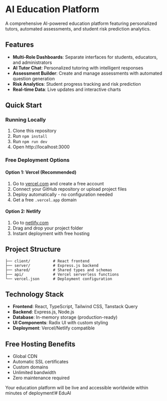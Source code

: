 # AI Education Platform

A comprehensive AI-powered education platform featuring personalized tutors, automated assessments, and student risk prediction analytics.

## Features

- **Multi-Role Dashboards**: Separate interfaces for students, educators, and administrators
- **AI Tutor Chat**: Personalized tutoring with intelligent responses
- **Assessment Builder**: Create and manage assessments with automated question generation
- **Risk Analytics**: Student progress tracking and risk prediction
- **Real-time Data**: Live updates and interactive charts

## Quick Start

### Running Locally
1. Clone this repository
2. Run `npm install`
3. Run `npm run dev`
4. Open http://localhost:3000

### Free Deployment Options

#### Option 1: Vercel (Recommended)
1. Go to [vercel.com](https://vercel.com) and create a free account
2. Connect your GitHub repository or upload project files
3. Deploy automatically - no configuration needed
4. Get a free `.vercel.app` domain

#### Option 2: Netlify
1. Go to [netlify.com](https://netlify.com)
2. Drag and drop your project folder
3. Instant deployment with free hosting

## Project Structure

```
├── client/          # React frontend
├── server/          # Express.js backend
├── shared/          # Shared types and schemas
├── api/             # Vercel serverless functions
└── vercel.json      # Deployment configuration
```

## Technology Stack

- **Frontend**: React, TypeScript, Tailwind CSS, Tanstack Query
- **Backend**: Express.js, Node.js
- **Database**: In-memory storage (production-ready)
- **UI Components**: Radix UI with custom styling
- **Deployment**: Vercel/Netlify compatible

## Free Hosting Benefits

- Global CDN
- Automatic SSL certificates
- Custom domains
- Unlimited bandwidth
- Zero maintenance required

Your education platform will be live and accessible worldwide within minutes of deployment!# EduAI
